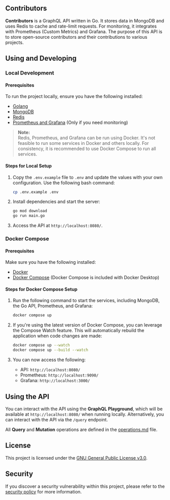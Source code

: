 ## Contributors

**Contributors** is a GraphQL API written in Go. It stores data in MongoDB and uses Redis to cache and rate-limit requests. For monitoring, it integrates with Prometheus (Custom Metrics) and Grafana. The purpose of this API is to store open-source contributors and their contributions to various projects.

## Using and Developing

### Local Development

#### Prerequisites

To run the project locally, ensure you have the following installed:

- [Golang](https://golang.org/)
- [MongoDB](https://www.mongodb.com/)
- [Redis](https://redis.io/)
- [Prometheus and Grafana](https://prometheus.io/docs/visualization/grafana/) (Only if you need monitoring)

> **Note:**  
> Redis, Prometheus, and Grafana can be run using Docker. It's not feasible to run some services in Docker and others locally. For consistency, it is recommended to use Docker Compose to run all services.

#### Steps for Local Setup

1. Copy the `.env.example` file to `.env` and update the values with your own configuration. Use the following bash command:
   ```bash
   cp .env.example .env
   ```

2. Install dependencies and start the server:
   ```bash
   go mod download
   go run main.go
   ```

3. Access the API at `http://localhost:8080/`.

### Docker Compose

#### Prerequisites

Make sure you have the following installed:

- [Docker](https://www.docker.com/)
- [Docker Compose](https://docs.docker.com/compose/) (Docker Compose is included with Docker Desktop)

#### Steps for Docker Compose Setup

1. Run the following command to start the services, including MongoDB, the Go API, Prometheus, and Grafana:
   ```bash
   docker compose up
   ```

2. If you're using the latest version of Docker Compose, you can leverage the Compose Watch feature. This will automatically rebuild the application when code changes are made:
   ```bash
   docker compose up --watch
   docker compose up --build --watch
   ```

3. You can now access the following:
   - API: `http://localhost:8080/`
   - Prometheus: `http://localhost:9090/`
   - Grafana: `http://localhost:3000/`


## Using the API

You can interact with the API using the **GraphQL Playground**, which will be available at `http://localhost:8080/` when running locally. Alternatively, you can interact with the API via the `/query` endpoint.

All **Query** and **Mutation** operations are defined in the [operations.md](operations.md) file.

## License

This project is licensed under the [GNU General Public License v3.0](LICENSE).

## Security

If you discover a security vulnerability within this project, please refer to the [security policy](SECURITY.md) for more information.
